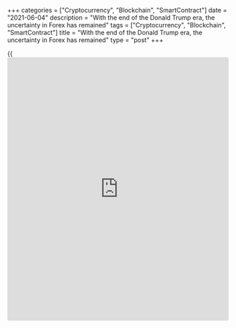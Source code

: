 +++
categories = ["Cryptocurrency", "Blockchain", "SmartContract"]
date = "2021-06-04"
description = "With the end of the Donald Trump era, the uncertainty in Forex has remained"
tags = ["Cryptocurrency", "Blockchain", "SmartContract"]
title = "With the end of the Donald Trump era, the uncertainty in Forex has remained"
type = "post"
+++

{{<iframe id="large-banner" src="https://www.bounty.group/#slide=7.0" width="100%" height="600" scrolling="no" style="border: 0px solid rgb(216, 221, 230); border-radius: 3px;">}}

2021-06-04

2021-06-04

Where is Forex heading? Review as of 04.06.2021Dmitri Demidenko

With the end of the Donald Trump era, the uncertainty in Forex has
remained.

## The market is influenced by a snowball effect: the farther you roll,
the harder it gets

During Trump's presidency, the eccentric antics of the 45th president of
the US, who had a really loose tongue, were the main source of
uncertainty. The Republican was replaced by a Democrat, but the
uncertainty in the market has not disappeared. Now everyone is thinking
about whether or not inflation will accelerate to the levels of the
1970s, what will the Fed do, and will other central banks follow its
example? Forex cannot exist without uncertainty. There is always a
choice: jump into a position or close a previously opened trade.

> \- Honey, why are you standing at the window like that?

>

> \- ...to jump or to close, to jump or to close?

>

> \- Jump, I'll close.

With Joe Biden in power, the markets returned to normal. They react to
macroeconomic statistics and comments from central bank officials, trade
on the [news](https://www.letsplayfx.com/blog/forex-news-website/), and ignore the events that made them worry a couple of
years ago. For example, the US is threatening to impose duties of $2
billion on imports from the UK and five other countries in retaliation
for the digital taxes they use against US tech companies. In 2018-2019,
tabloids would make a mountain out of a dust speck, and their materials
were full of phrases like "trade war", making [investor](https://www.fintechee.com/tutorial-for-forex-trading/investor-mode/)s seriously
nervous. Today, the [news](https://www.letsplayfx.com/blog/forex-news-website/) went almost unnoticed. Wrong scale!

> \- Dad, if I find a thousand dollars, what should I do with it?

>

> \- Son, you must take them to the police immediately, so people will
say that you are an honest man!

>

> \- And if I find a million?

>

> \- Bring it home as fast as you can and hide it! If you have a
million, you won't care what people say.

For some, the return of the markets to a normal state is heart-warming,
for others, it seems that Forex has become boring and dull without
Donald Trump's accusations of Jerome Powell in all America's troubles,
without his carrot and stick [policy](https://www.fintechee.com/policy/) towards China, without talks about
the harm of a strong dollar. Everything in life is relative. It seems to
us that the mosquito squeaks disgustingly, but from its point of view,
it is a deafening cry that should paralyze its victim.

Curiously, it has been five months of the new US administration, and
business has no clear idea of ​​the US [policy](https://www.fintechee.com/policy/) towards China. The old
duties continue to operate, no one is going to introduce new ones.
Trying to scare the UK and other countries with revenge for the digital
tax looks like a pathetic parody compared to the aggressive policies of
Donald Trump. The copy is always worse than the original.

The place of trade wars as the main rate-forming factor in Forex was
taken by the Fed, which in no way can calm the nerves of [investor](https://www.fintechee.com/tutorial-for-forex-trading/investor-mode/)s about
the acceleration of inflation. It is likely that the regulator is doing
this deliberately. After all, if you cannot solve a problem for a long
time, then subconsciously, in a way, it doesn't bother you anymore.
Thus, the uncertainty has not disappeared anywhere, and it is only
possible to find out the exact weather forecast for tomorrow only the
day after tomorrow. Everyone on the market cannot make money at the same
time! For most traders, life in Forex should be like a snowball: the
farther you roll, the harder it gets.







## Price chart of EURUSD in real time mode

The content of this article reflects the author’s opinion and does not
necessarily reflect the official position of LiteForex. The material
published on this page is provided for informational purposes only and
should not be considered as the provision of investment advice for the
purposes of Directive 2004/39/EC.

Rate this article:

{{value}}

( {{count}} {{title}} )